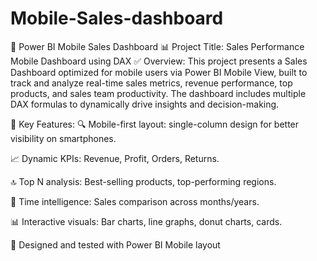 # Mobile-Sales-dashboard

📱 Power BI Mobile Sales Dashboard
📊 Project Title: Sales Performance Mobile Dashboard using DAX
✅ Overview:
This project presents a Sales Dashboard optimized for mobile users via Power BI Mobile View, built to track and analyze real-time sales metrics, revenue performance, top products, and sales team productivity. The dashboard includes multiple DAX formulas to dynamically drive insights and decision-making.

📲 Key Features:
🔍 Mobile-first layout: single-column design for better visibility on smartphones.

📈 Dynamic KPIs: Revenue, Profit, Orders, Returns.

🔝 Top N analysis: Best-selling products, top-performing regions.

📆 Time intelligence: Sales comparison across months/years.

📊 Interactive visuals: Bar charts, line graphs, donut charts, cards.

📱 Designed and tested with Power BI Mobile layout
